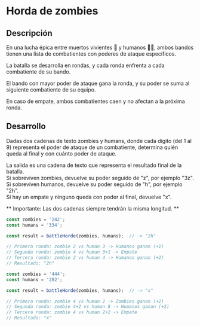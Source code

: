 # Horda de zombies

## Descripción

En una lucha épica entre muertos vivientes 🧟 y humanos 👮‍♂️, ambos bandos tienen una lista de combatientes con poderes de ataque específicos.

La batalla se desarrolla en rondas, y cada ronda enfrenta a cada combatiente de su bando.

El bando con mayor poder de ataque gana la ronda, y su poder se suma al siguiente combatiente de su equipo.

En caso de empate, ambos combatientes caen y no afectan a la próxima ronda.

## Desarrollo

Dadas dos cadenas de texto zombies y humans, donde cada dígito (del 1 al 9) representa el poder de ataque de un combatiente, determina quién queda al final y con cuánto poder de ataque.

La salida es una cadena de texto que representa el resultado final de la batalla.  
Si sobreviven zombies, devuelve su poder seguido de "z", por ejemplo "3z".  
Si sobreviven humanos, devuelve su poder seguido de "h", por ejemplo "2h".  
Si hay un empate y ninguno queda con poder al final, devuelve "x".  

** Importante: Las dos cadenas siempre tendrán la misma longitud. **

```js
const zombies = '242';
const humans = '334';

const result = battleHorde(zombies, humans);  // -> "2h"

// Primera ronda: zombie 2 vs human 3 -> Humanos ganan (+1)
// Segunda ronda: zombie 4 vs human 3+1 -> Empate
// Tercera ronda: zombie 2 vs human 4 -> Humanos ganan (+2)
// Resultado: "2h"
```

```js
const zombies = '444';
const humans = '282';

const result = battleHorde(zombies, humans);  // -> "x"

// Primera ronda: zombie 4 vs human 2 -> Zombies ganan (+2)
// Segunda ronda: zombie 4+2 vs human 8 -> Humanos ganan (+2)
// Tercera ronda: zombie 4 vs human 2+2 -> Empate
// Resultado: "x"
```